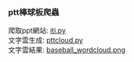 ### ptt棒球板爬蟲

爬取ppt網站: [iti.py](https://github.com/ett9292/PL/blob/main/HW4/iti.py)  
文字雲生成: [pttcloud.py](https://github.com/ett9292/PL/blob/main/HW4/pttcloud.py)  
文字雲結果: [baseball_wordcloud.png](https://github.com/ett9292/PL/blob/main/HW4/baseball_wordcloud.png)